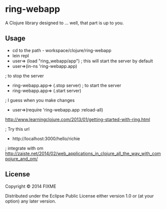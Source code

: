 # ring-webapp

A Clojure library designed to ... well, that part is up to you.

## Usage

- cd to the path - workspace/clojure/ring-webapp
- lein repl
- user=> (load "ring_webapp/app")
; this will start the server by default
- user=>(in-ns 'ring-webapp.app)

; to stop the server
- ring-webapp.app=> (.stop server)
; to start the server
- ring-webapp.app=> (.start server)

; I guess when you make changes
- user=>(require 'ring-webapp.app :reload-all)

http://www.learningclojure.com/2013/01/getting-started-with-ring.html 

; Try this url 
- http://localhost:3000/hello/richie

; integrate with om 
http://zaiste.net/2014/02/web_applications_in_clojure_all_the_way_with_compojure_and_om/

## License

Copyright © 2014 FIXME

Distributed under the Eclipse Public License either version 1.0 or (at
your option) any later version.

